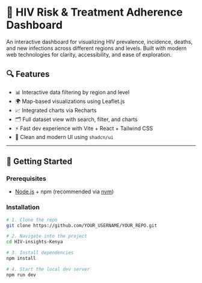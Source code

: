 # 🧪 HIV Risk & Treatment Adherence Dashboard

An interactive dashboard for visualizing HIV prevalence, incidence, deaths, and new infections across different regions and levels. Built with modern web technologies for clarity, accessibility, and ease of exploration.

## 🔍 Features

- 📊 Interactive data filtering by region and level
- 🌍 Map-based visualizations using Leaflet.js
- 📈 Integrated charts via Recharts
- 🗂️ Full dataset view with search, filter, and charts
- ⚡ Fast dev experience with Vite + React + Tailwind CSS
- 💅 Clean and modern UI using `shadcn/ui`

---

## 🚀 Getting Started

### Prerequisites

- [Node.js](https://nodejs.org/en/) + npm (recommended via [nvm](https://github.com/nvm-sh/nvm#installing-and-updating))

### Installation

```bash
# 1. Clone the repo
git clone https://github.com/YOUR_USERNAME/YOUR_REPO.git

# 2. Navigate into the project
cd HIV-insights-Kenya

# 3. Install dependencies
npm install

# 4. Start the local dev server
npm run dev
